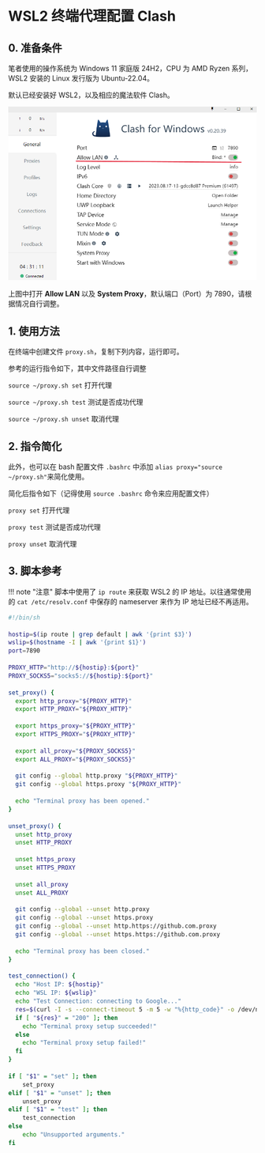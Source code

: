 # WSL2 终端代理配置 Clash

## 0. 准备条件

笔者使用的操作系统为 Windows 11 家庭版 24H2，CPU 为 AMD Ryzen 系列，WSL2 安装的 Linux 发行版为 Ubuntu-22.04。

默认已经安装好 WSL2，以及相应的魔法软件 Clash。

![](image/1.png)

上图中打开 **Allow LAN** 以及 **System Proxy**，默认端口（Port）为 7890，请根据情况自行调整。

## 1. 使用方法

在终端中创建文件 `proxy.sh`，复制下列内容，运行即可。

参考的运行指令如下，其中文件路径自行调整

`source ~/proxy.sh set`   打开代理

`source ~/proxy.sh test`  测试是否成功代理

`source ~/proxy.sh unset` 取消代理

## 2. 指令简化

此外，也可以在 bash 配置文件 `.bashrc` 中添加 `alias proxy="source ~/proxy.sh"`来简化使用。

简化后指令如下（记得使用 `source .bashrc` 命令来应用配置文件）

`proxy set`   打开代理

`proxy test`  测试是否成功代理

`proxy unset` 取消代理

## 3. 脚本参考

!!! note "注意"
    脚本中使用了 `ip route` 来获取 WSL2 的 IP 地址。以往通常使用的 `cat /etc/resolv.conf` 中保存的 nameserver 来作为 IP 地址已经不再适用。

```bash
#!/bin/sh

hostip=$(ip route | grep default | awk '{print $3}')
wslip=$(hostname -I | awk '{print $1}')
port=7890

PROXY_HTTP="http://${hostip}:${port}"
PROXY_SOCKS5="socks5://${hostip}:${port}"

set_proxy() {
  export http_proxy="${PROXY_HTTP}"
  export HTTP_PROXY="${PROXY_HTTP}"

  export https_proxy="${PROXY_HTTP}"
  export HTTPS_PROXY="${PROXY_HTTP}"

  export all_proxy="${PROXY_SOCKS5}"
  export ALL_PROXY="${PROXY_SOCKS5}"

  git config --global http.proxy "${PROXY_HTTP}"
  git config --global https.proxy "${PROXY_HTTP}"

  echo "Terminal proxy has been opened."
}

unset_proxy() {
  unset http_proxy
  unset HTTP_PROXY

  unset https_proxy
  unset HTTPS_PROXY

  unset all_proxy
  unset ALL_PROXY

  git config --global --unset http.proxy
  git config --global --unset https.proxy
  git config --global --unset http.https://github.com.proxy
  git config --global --unset https.https://github.com.proxy

  echo "Terminal proxy has been closed."
}

test_connection() {
  echo "Host IP: ${hostip}"
  echo "WSL IP: ${wslip}"
  echo "Test Connection: connecting to Google..."
  res=$(curl -I -s --connect-timeout 5 -m 5 -w "%{http_code}" -o /dev/null https://www.google.com)
  if [ "${res}" = "200" ]; then
    echo "Terminal proxy setup succeeded!"
  else
    echo "Terminal proxy setup failed!"
  fi
}

if [ "$1" = "set" ]; then
    set_proxy
elif [ "$1" = "unset" ]; then
    unset_proxy
elif [ "$1" = "test" ]; then
    test_connection
else
    echo "Unsupported arguments."
fi
```